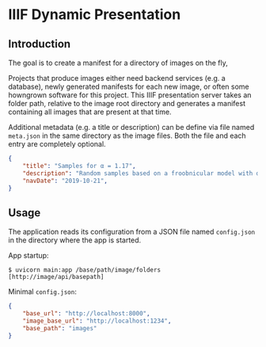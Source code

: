 # IIIF Dynamic Presentation

## Introduction

The goal is to create a manifest for a directory of images on the fly,

Projects that produce images either need backend services (e.g. a database), newly generated manifests for each new image, or often some howngrown software for this project. This IIIF presentation server takes an folder path, relative to the image root directory and generates a manifest containing all images that are present at that time.

Additional metadata (e.g. a title or description) can be define via file named `meta.json` in the same directory as the image files. Both the file and each entry are completely optional.

```json
{
    "title": "Samples for α = 1.17",
    "description": "Random samples based on a froobnicular model with α = 1.17.",
    "navDate": "2019-10-21",
}
```

## Usage

The application reads its configuration from a JSON file named `config.json` in the directory where the app is started.

App startup:

```
$ uvicorn main:app /base/path/image/folders [http://image/api/basepath]
```

Minimal `config.json`:

```json
{
    "base_url": "http://localhost:8000",
    "image_base_url": "http://localhost:1234",
    "base_path": "images"
}
```
